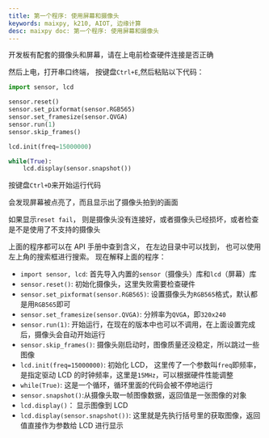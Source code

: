 ```yaml
---
title: 第一个程序: 使用屏幕和摄像头
keywords: maixpy, k210, AIOT, 边缘计算
desc: maixpy doc: 第一个程序: 使用屏幕和摄像头
---
```



开发板有配套的摄像头和屏幕，请在上电前检查硬件连接是否正确

然后上电，打开串口终端， 按键盘`Ctrl+E`,然后粘贴以下代码：
```python
import sensor, lcd

sensor.reset()
sensor.set_pixformat(sensor.RGB565)
sensor.set_framesize(sensor.QVGA)
sensor.run(1)
sensor.skip_frames()

lcd.init(freq=15000000)

while(True):
    lcd.display(sensor.snapshot())

```
按键盘`Ctrl+D`来开始运行代码

会发现屏幕被点亮了，而且显示出了摄像头拍到的画面

如果显示`reset fail`， 则是摄像头没有连接好，或者摄像头已经损坏，或者检查是不是使用了不支持的摄像头

上面的程序都可以在 API 手册中查到含义， 在左边目录中可以找到， 也可以使用左上角的搜索框进行搜索。
现在解释上面的程序：
* `import sensor, lcd`: 首先导入内置的`sensor`（摄像头）库和`lcd`（屏幕）库
* `sensor.reset()`: 初始化摄像头，这里失败需要检查硬件
* `sensor.set_pixformat(sensor.RGB565)`: 设置摄像头为`RGB565`格式，默认都是用`RGB565`即可
* `sensor.set_framesize(sensor.QVGA)`: 分辨率为`QVGA`，即`320x240`
* `sensor.run(1)`: 开始运行，在现在的版本中也可以不调用，在上面设置完成后，摄像头会自动开始运行
* `sensor.skip_frames()`: 摄像头刚启动时，图像质量还没稳定，所以跳过一些图像
* `lcd.init(freq=15000000)`: 初始化 LCD， 这里传了一个参数叫`freq`即频率， 是指定驱动 LCD 的时钟频率，这里是`15MHz`，可以根据硬件性能调整
* `while(True)`: 这是一个循环，循环里面的代码会被不停地运行
* `sensor.snapshot()`:从摄像头取一帧图像数据，返回值是一张图像的对象
* `lcd.display()`： 显示图像到 LCD
*  `lcd.display(sensor.snapshot())`: 这里就是先执行括号里的获取图像，返回值直接作为参数给 LCD 进行显示



